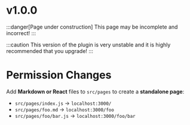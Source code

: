 # v1.0.0

:::danger[Page under construction]
This page may be incomplete and incorrect!
:::

:::caution
This version of the plugin is very unstable and it is highly recommended that you upgrade!
:::



# Permission Changes

Add **Markdown or React** files to `src/pages` to create a **standalone page**:

- `src/pages/index.js` → `localhost:3000/`
- `src/pages/foo.md` → `localhost:3000/foo`
- `src/pages/foo/bar.js` → `localhost:3000/foo/bar`